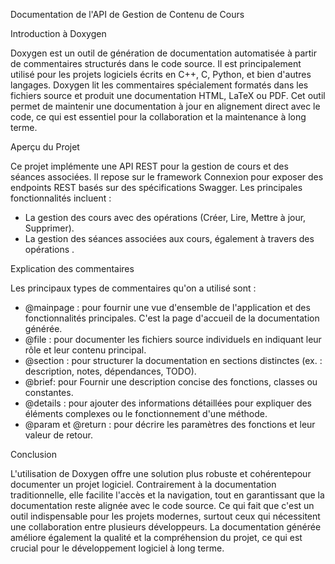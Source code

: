 Documentation de l'API de Gestion de Contenu de Cours

Introduction à Doxygen

Doxygen est un outil de génération de documentation automatisée à partir de commentaires structurés dans le code source. Il est principalement utilisé pour les projets logiciels écrits en C++, C, Python, et bien d'autres langages. Doxygen lit les commentaires spécialement formatés dans les fichiers source et produit une documentation HTML, LaTeX ou PDF. Cet outil permet de maintenir une documentation à jour en alignement direct avec le code, ce qui est essentiel pour la collaboration et la maintenance à long terme.

 Aperçu du Projet

Ce projet implémente une API REST pour la gestion de cours et des séances associées. Il repose sur le framework Connexion pour exposer des endpoints REST basés sur des spécifications Swagger. Les principales fonctionnalités incluent :

- La gestion des cours avec des opérations (Créer, Lire, Mettre à jour, Supprimer).
- La gestion des séances associées aux cours, également à travers des opérations .

Explication des commentaires

Les principaux types de commentaires qu'on a utilisé sont :

- @mainpage : pour fournir une vue d'ensemble de l'application et des fonctionnalités principales. C'est la page d'accueil de la documentation générée.
- @file : pour documenter les fichiers source individuels en indiquant leur rôle et leur contenu principal.
- @section : pour structurer la documentation en sections distinctes (ex. : description, notes, dépendances, TODO).
- @brief: pour Fournir une description concise des fonctions, classes ou constantes.
- @details : pour ajouter des informations détaillées pour expliquer des éléments complexes ou le fonctionnement d'une méthode.
- @param et @return : pour décrire les paramètres des fonctions et leur valeur de retour.


Conclusion

L'utilisation de Doxygen offre une solution plus robuste et cohérentepour documenter un projet logiciel. Contrairement à la documentation traditionnelle, elle facilite l'accès et la navigation, tout en garantissant que la documentation reste alignée avec le code source. Ce qui fait que c'est un outil indispensable pour les projets modernes, surtout ceux qui nécessitent une collaboration entre plusieurs développeurs. La documentation générée améliore également la qualité et la compréhension du projet, ce qui est crucial pour le développement logiciel à long terme.
